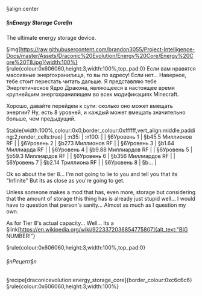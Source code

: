 §align:center
##### §nEnergy Storage Core§n
The ultimate energy storage device.

§img[https://raw.githubusercontent.com/brandon3055/Project-Intelligence-Docs/master/Assets/Draconic%20Evolution/Energy%20Core/Energy%20Core%20T8.jpg]{width:100%} 
§rule{colour:0x606060,height:3,width:100%,top_pad:0}
Если вам нравятся массивные энергохранилища, то вы по адресу!
Если нет... Наверное, тебе стоит перестать читать дальше.
Я представляю тебе Энергетическое Ядро Дракона, являющееся в настоящее время крупнейшим энергохранилищем во всех модификациях  Minecraft.

Хорошо, давайте перейдем к сути: сколько оно может вмещать энергии?
Ну, есть 8 уровней, и каждый может вмещать значительно больше, чем предыдущий.

§table{width:100%,colour:0x0,border_colour:0xffffff,vert_align:middle,padding:2,render_cells:true}
| :n35: 		| :n100: 	|
| §6Уровень 1	| §b45.5 Миллионов RF	|
| §6Уровень 2	| §b273 Миллионов RF	|
| §6Уровень 3	| §b1.64 Миллиарда RF	|
| §6Уровень 4	| §b9.88 Миллиардов RF	|
| §6Уровень 5	| §b59.3 Миллиардов RF	|
| §6Уровень 6	| §b356 Миллиардов RF	|
| §6Уровень 7	| §b2.14 Триллиона RF	|
| §6Уровень 8	| §b...				|

Ok so about the tier 8... I'm not going to lie to you and tell you that its "Infinite" But its as close as you're going to get. 

Unless someone makes a mod that has, even more, storage but considering that the amount of storage this thing has is already just stupid well... 
I would have to question that person's sanity... Almost as much as I question my own.

As for Tier 8's actual capacity... Well... Its a §link[https://en.wikipedia.org/wiki/9223372036854775807]{alt_text:"BIG NUMBER!"}

§rule{colour:0x606060,height:3,width:100%,top_pad:0}
###### §nРецепт§n
§recipe[draconicevolution:energy_storage_core]{border_colour:0xc6c6c6}
§rule{colour:0x606060,height:3,width:100%}